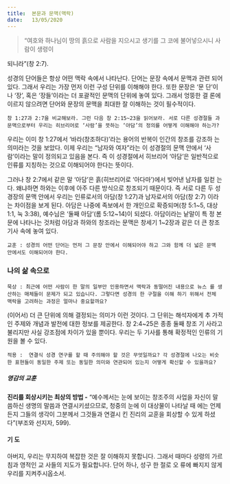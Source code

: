 ```yaml
---
title:  본문과 문맥(맥락)
date:   13/05/2020
---
```


> <p></p>
> “여호와 하나님이 땅의 흙으로 사람을 지으시고 생기를 그 코에 불어넣으시니 사람이 생령이
되니라”(창 2:7).

성경의 단어들은 항상 어떤 맥락 속에서 나타난다. 단어는 문장 속에서 문맥과 관련
되어 있다. 그래서 우리는 가장 먼저 이런 구성 단위를 이해해야 한다. 또한 문장은 ‘문
단’이나 ‘장’, 혹은 ‘장들’이라는 더 포괄적인 문맥의 단위에 놓여 있다. 그래서 엉뚱한 결
론에 이르지 않으려면 단어와 문장의 문맥을 최대한 잘 이해하는 것이 필수적이다.

`창 1:27과 2:7을 비교해보라. 그런 다음 창 2:15~23을 읽어보라. 서로 다른 성경절들
과 문맥으로부터 우리는 히브리어로 ‘사람’을 뜻하는 ‘아담’의 정의를 어떻게 이해해야
하는가?`

우리는 이미 창 1:27에서 ‘바라(창조하다)’라는 용어의 반복이 인간의 창조를 강조하
는 의미라는 것을 보았다. 이제 우리는 “남자와 여자”라는 이 성경절의 문맥 안에서 ‘사
람’이라는 말이 정의되고 있음을 본다. 즉 이 성경절에서 히브리어 ‘아담’은 일반적으로
인류를 지칭하는 것으로 이해되어야 한다는 뜻이다.

그러나 창 2:7에서 같은 말 ‘아담’은 흙(히브리어로 ‘아다마’)에서 빚어낸 남자를 일컫
는다. 왜냐하면 하와는 이후에 아주 다른 방식으로 창조되기 때문이다. 즉 서로 다른
두 성경장의 문맥 안에서 우리는 인류로서의 아담(창 1:27)과 남자로서의 아담(창 2:7)
이라는 차이점을 보게 된다. 아담은 나중에 족보에서 한 개인으로 확증되며(창 5:1~5,
대상 1:1, 눅 3:38), 예수님은 ‘둘째 아담’(롬 5:12~14)이 되셨다. 아담이라는 낱말이 특
정 본문에 나타나는 것처럼 아담과 하와의 창조라는 문맥은 창세기 1~2장과 같은 더
큰 창조 기사 속에 놓여 있다.

`교훈 : 성경의 어떤 단어는 먼저 그 문장 안에서 이해되어야 하고 그와 함께 더 넓은
문맥 안에서도 이해되어야 한다.`

### 나의 삶 속으로

`묵상 : 최근에 어떤 사람이 한 말의 일부만 인용하면서 맥락과 동떨어진 내용으로 뉴스
를 생산하는 매체들이 문제가 되고 있습니다. 그렇다면 성경의 한 구절을 이해
하기 위해서 전체 맥락을 고려하는 과정은 얼마나 중요할까요?`

(이어서) 더 큰 단위에 의해 결정되는 의미가 이런 것이다. 그 단위는 해석자에게 추
가적인 주제와 개념과 발전에 대한 정보를 제공한다. 창 2:4~25은 종종 둘째 창조 기
사라고 불리지만 사실 강조점에 차이가 있을 뿐이다. 우리는 두 기사를 통해 확정적인
인류의 기원을 볼 수 있다.

`적용 :  연결식 성경 연구를 할 때 주의해야 할 것은 무엇일까요? 각 성경절에 나오는 비슷
한 표현들이 동일한 주제 또는 동일한 의미와 연관되어 있는지 어떻게 확신할 수
있을까요?`

##### 영감의 교훈

**진리를 회상시키는 최상의 방법 -** “예수께서는 눈에
보이는 창조주의 사업을 자신이 말씀하신 생명의 말씀과
연결시키셨으므로, 청중의 눈에 이 대상물이 나타날 때
에는 언제든지 그들의 생각이 그분께서 그것들과 연결시
킨 진리의 교훈을 회상할 수 있게 하셨다”(부조와 선지자,
599).

#### 기 도

아버지, 우리는 무지하여
복잡한 것은 잘 이해하지
못합니다. 그래서 때마다
성령의 가르침과 영적인 교
사들의 지도가 필요합니다.
단어 하나, 성구 한 절로 오
류에 빠지지 않게 우리를
지켜주시옵소서.
